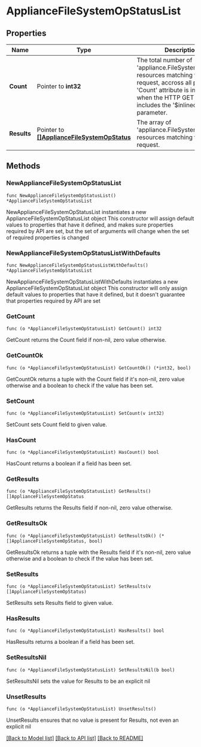 # ApplianceFileSystemOpStatusList

## Properties

Name | Type | Description | Notes
------------ | ------------- | ------------- | -------------
**Count** | Pointer to **int32** | The total number of &#39;appliance.FileSystemOpStatus&#39; resources matching the request, accross all pages. The &#39;Count&#39; attribute is included when the HTTP GET request includes the &#39;$inlinecount&#39; parameter. | [optional] 
**Results** | Pointer to [**[]ApplianceFileSystemOpStatus**](ApplianceFileSystemOpStatus.md) | The array of &#39;appliance.FileSystemOpStatus&#39; resources matching the request. | [optional] 

## Methods

### NewApplianceFileSystemOpStatusList

`func NewApplianceFileSystemOpStatusList() *ApplianceFileSystemOpStatusList`

NewApplianceFileSystemOpStatusList instantiates a new ApplianceFileSystemOpStatusList object
This constructor will assign default values to properties that have it defined,
and makes sure properties required by API are set, but the set of arguments
will change when the set of required properties is changed

### NewApplianceFileSystemOpStatusListWithDefaults

`func NewApplianceFileSystemOpStatusListWithDefaults() *ApplianceFileSystemOpStatusList`

NewApplianceFileSystemOpStatusListWithDefaults instantiates a new ApplianceFileSystemOpStatusList object
This constructor will only assign default values to properties that have it defined,
but it doesn't guarantee that properties required by API are set

### GetCount

`func (o *ApplianceFileSystemOpStatusList) GetCount() int32`

GetCount returns the Count field if non-nil, zero value otherwise.

### GetCountOk

`func (o *ApplianceFileSystemOpStatusList) GetCountOk() (*int32, bool)`

GetCountOk returns a tuple with the Count field if it's non-nil, zero value otherwise
and a boolean to check if the value has been set.

### SetCount

`func (o *ApplianceFileSystemOpStatusList) SetCount(v int32)`

SetCount sets Count field to given value.

### HasCount

`func (o *ApplianceFileSystemOpStatusList) HasCount() bool`

HasCount returns a boolean if a field has been set.

### GetResults

`func (o *ApplianceFileSystemOpStatusList) GetResults() []ApplianceFileSystemOpStatus`

GetResults returns the Results field if non-nil, zero value otherwise.

### GetResultsOk

`func (o *ApplianceFileSystemOpStatusList) GetResultsOk() (*[]ApplianceFileSystemOpStatus, bool)`

GetResultsOk returns a tuple with the Results field if it's non-nil, zero value otherwise
and a boolean to check if the value has been set.

### SetResults

`func (o *ApplianceFileSystemOpStatusList) SetResults(v []ApplianceFileSystemOpStatus)`

SetResults sets Results field to given value.

### HasResults

`func (o *ApplianceFileSystemOpStatusList) HasResults() bool`

HasResults returns a boolean if a field has been set.

### SetResultsNil

`func (o *ApplianceFileSystemOpStatusList) SetResultsNil(b bool)`

 SetResultsNil sets the value for Results to be an explicit nil

### UnsetResults
`func (o *ApplianceFileSystemOpStatusList) UnsetResults()`

UnsetResults ensures that no value is present for Results, not even an explicit nil

[[Back to Model list]](../README.md#documentation-for-models) [[Back to API list]](../README.md#documentation-for-api-endpoints) [[Back to README]](../README.md)


